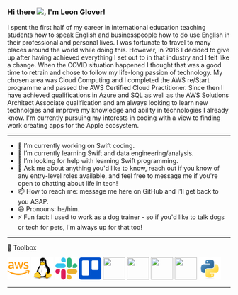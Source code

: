### Hi there <img src="https://raw.githubusercontent.com/MartinHeinz/MartinHeinz/master/wave.gif" width="30px">, I'm Leon Glover!

I spent the first half of my career in international education teaching students how to speak English and businesspeople how to do use English in their professional and personal lives. I was fortunate to travel to many places around the world while doing this. However, in 2016 I decided to give up after having achieved everything I set out to in that industry and I felt like a change. When the COVID situation happened I thought that was a good time to retrain and chose to follow my life-long passion of technology. My chosen area was Cloud Computing and I completed the AWS re/Start programme and passed the AWS Certified Cloud Practitioner. Since then I have achieved qualifications in Azure and SQL as well as the AWS Solutions Architect Associate qualification and am always looking to learn new technolgies and improve my knowledge and ability in technologies I already know. I'm currently pursuing my interests in coding with a view to finding work creating apps for the Apple ecosystem.

---

- 🔭 I’m currently working on Swift coding.
- 🌱 I’m currently learning Swift and data engineering/analysis.
- 🤔 I’m looking for help with learning Swift programming.
- 💬 Ask me about anything you'd like to know, reach out if you know of any entry-level roles available, and feel free to message me if you're open to chatting about life in tech!
- 📫 How to reach me: message me here on GitHub and I'll get back to you ASAP.
- 😄 Pronouns: he/him.
- ⚡ Fun fact: I used to work as a dog trainer - so if you'd like to talk dogs or tech for pets, I'm always up for that too!

---

🧰 Toolbox

<img src="https://github.com/devicons/devicon/blob/c7d326b6009e60442abc35fa45706d6f30ee4c8e/icons/amazonwebservices/amazonwebservices-plain-wordmark.svg" width="50" height="50"/> <img src="https://github.com/devicons/devicon/blob/c7d326b6009e60442abc35fa45706d6f30ee4c8e/icons/linux/linux-original.svg" width="50" height="50"/> <img src="https://github.com/devicons/devicon/blob/c7d326b6009e60442abc35fa45706d6f30ee4c8e/icons/slack/slack-original.svg" width="50" height="50"/> <img src="https://github.com/devicons/devicon/blob/c7d326b6009e60442abc35fa45706d6f30ee4c8e/icons/trello/trello-plain.svg" width="50" height="50"/> <img src="https://cdn.worldvectorlogo.com/logos/azure-1.svg" width="50" height="50"/> <img src="https://cdn.worldvectorlogo.com/logos/mac-os-2.svg" width="50" height="50"/> <img src="https://cdn.worldvectorlogo.com/logos/microsoft-windows-22.svg" width="50" height="50"/> <img src="https://cdn.worldvectorlogo.com/logos/mysql-2.svg" width="50" height="50"/> <img src="https://raw.githubusercontent.com/devicons/devicon/7a4ca8aa871d6dca81691e018d31eed89cb70a76/icons/python/python-original.svg" width="50" height="50"/>

---
